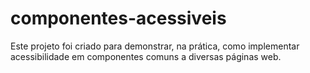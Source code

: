 # componentes-acessiveis
Este projeto foi criado para demonstrar, na prática, como implementar acessibilidade em componentes comuns a diversas páginas web. 
